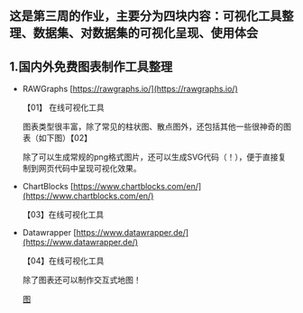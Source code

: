 ## 这是第三周的作业，主要分为四块内容：可视化工具整理、数据集、对数据集的可视化呈现、使用体会

## 1.国内外免费图表制作工具整理
- RAWGraphs [https://rawgraphs.io/](https://rawgraphs.io/)
  
  【01】
  在线可视化工具

  图表类型很丰富，除了常见的柱状图、散点图外，还包括其他一些很神奇的图表（如下图）【02】
  
  除了可以生成常规的png格式图片，还可以生成SVG代码（！），便于直接复制到网页代码中呈现可视化效果。
  
- ChartBlocks [https://www.chartblocks.com/en/](https://www.chartblocks.com/en/)
  
  【03】在线可视化工具
  
- Datawrapper [https://www.datawrapper.de/](https://www.datawrapper.de/)

  【04】在线可视化工具
  
  除了图表还可以制作交互式地图！
  
  [图](https://www.datawrapper.de/_/OCRly/)

